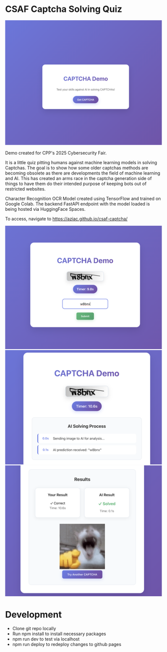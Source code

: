 # CSAF Captcha Solving Quiz

![mainpage](src/assets/screenshots/mainpage.png)

Demo created for CPP's 2025 Cybersecurity Fair.

It is a little quiz pitting humans against machine learning models in solving Captchas. The goal is to show how some older captchas methods are becoming obsolete as there are developments the field of machine learning and AI. This has created an arms race in the captcha generation side of things to have them do their intended purpose of keeping bots out of restricted websites.

Character Recognition OCR Model created using TensorFlow and trained on Google Colab. The backend FastAPI endpoint with the model loaded is being hosted via HuggingFace Spaces.

To access, navigate to https://aziac.github.io/csaf-captcha/

![mainpage](src/assets/screenshots/user_captcha.png)
![mainpage](src/assets/screenshots/ai_captcha.png)
![mainpage](src/assets/screenshots/time_result.png)

# Development

- Clone git repo locally
- Run npm install to install necessary packages
- npm run dev to test via localhost
- npm run deploy to redeploy changes to github pages
